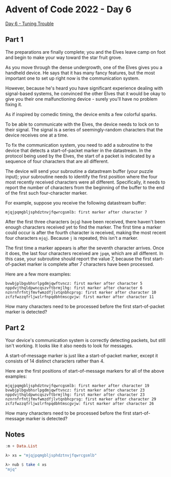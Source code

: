 # Advent of Code 2022 - Day 6

[Day 6 - Tuning Trouble](https://adventofcode.com/2022/day/6)

## Part 1

The preparations are finally complete; you and the Elves leave camp on foot and
begin to make your way toward the star fruit grove.

As you move through the dense undergrowth, one of the Elves gives you a handheld
device. He says that it has many fancy features, but the most important one to
set up right now is the communication system.

However, because he's heard you have significant experience dealing with
signal-based systems, he convinced the other Elves that it would be okay to give
you their one malfunctioning device - surely you'll have no problem fixing it.

As if inspired by comedic timing, the device emits a few colorful sparks.

To be able to communicate with the Elves, the device needs to lock on to their
signal. The signal is a series of seemingly-random characters that the device
receives one at a time.

To fix the communication system, you need to add a subroutine to the device that
detects a start-of-packet marker in the datastream. In the protocol being used
by the Elves, the start of a packet is indicated by a sequence of four
characters that are all different.

The device will send your subroutine a datastream buffer (your puzzle input);
your subroutine needs to identify the first position where the four most
recently received characters were all different. Specifically, it needs to
report the number of characters from the beginning of the buffer to the end of
the first such four-character marker.

For example, suppose you receive the following datastream buffer:

```text
mjqjpqmgbljsphdztnvjfqwrcgsmlb: first marker after character 7
```

After the first three characters (`mjq`) have been received, there haven't been
enough characters received yet to find the marker. The first time a marker could
occur is after the fourth character is received, making the most recent four
characters `mjqj`. Because `j` is repeated, this isn't a marker.

The first time a marker appears is after the seventh character arrives. Once it
does, the last four characters received are `jpqm`, which are all different. In
this case, your subroutine should report the value 7, because the first
start-of-packet marker is complete after 7 characters have been processed.

Here are a few more examples:

```text
bvwbjplbgvbhsrlpgdmjqwftvncz: first marker after character 5
nppdvjthqldpwncqszvftbrmjlhg: first marker after character 6
nznrnfrfntjfmvfwmzdfjlvtqnbhcprsg: first marker after character 10
zcfzfwzzqfrljwzlrfnpqdbhtmscgvjw: first marker after character 11
```

How many characters need to be processed before the first start-of-packet marker
is detected?

## Part 2

Your device's communication system is correctly detecting packets, but still
isn't working. It looks like it also needs to look for messages.

A start-of-message marker is just like a start-of-packet marker, except it
consists of 14 distinct characters rather than 4.

Here are the first positions of start-of-message markers for all of the above
examples:

```text
mjqjpqmgbljsphdztnvjfqwrcgsmlb: first marker after character 19
bvwbjplbgvbhsrlpgdmjqwftvncz: first marker after character 23
nppdvjthqldpwncqszvftbrmjlhg: first marker after character 23
nznrnfrfntjfmvfwmzdfjlvtqnbhcprsg: first marker after character 29
zcfzfwzzqfrljwzlrfnpqdbhtmscgvjw: first marker after character 26
```

How many characters need to be processed before the first start-of-message
marker is detected?

## Notes

```haskell
:m + Data.List

λ> xs = "mjqjpqmgbljsphdztnvjfqwrcgsmlb"

λ> nub $ take 4 xs
"mjq"
```
